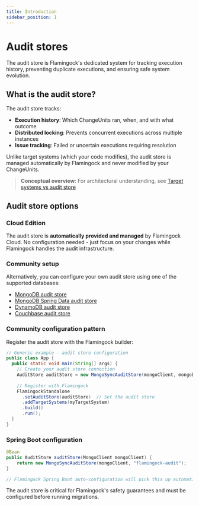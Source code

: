 ```yaml
---
title: Introduction
sidebar_position: 1
---
```


# Audit stores

The audit store is Flamingock's dedicated system for tracking execution history, preventing duplicate executions, and ensuring safe system evolution.

## What is the audit store?

The audit store tracks:
- **Execution history**: Which ChangeUnits ran, when, and with what outcome
- **Distributed locking**: Prevents concurrent executions across multiple instances  
- **Issue tracking**: Failed or uncertain executions requiring resolution

Unlike target systems (which your code modifies), the audit store is managed automatically by Flamingock and never modified by your ChangeUnits.

> **Conceptual overview**: For architectural understanding, see [Target systems vs audit store](../overview/audit-store-vs-target-system.md)

## Audit store options

### Cloud Edition
The audit store is **automatically provided and managed** by Flamingock Cloud. No configuration needed - just focus on your changes while Flamingock handles the audit infrastructure.

### Community setup
Alternatively, you can configure your own audit store using one of the supported databases:

- [MongoDB audit store](./community/mongodb-audit-store.md)
- [MongoDB Spring Data audit store](./community/mongodb-springdata-audit-store.md)
- [DynamoDB audit store](./community/dynamodb-audit-store.md)
- [Couchbase audit store](./community/couchbase-audit-store.md)


### Community configuration pattern

Register the audit store with the Flamingock builder:

```java
// Generic example - audit store configuration
public class App {
  public static void main(String[] args) {
    // Create your audit store connection
    AuditStore auditStore = new MongoSyncAuditStore(mongoClient, mongoDatabase);
    
    // Register with Flamingock
    FlamingockStandalone
      .setAuditStore(auditStore)  // Set the audit store
      .addTargetSystems(myTargetSystem)
      .build()
      .run();
  }
}
```

### Spring Boot configuration
```java
@Bean
public AuditStore auditStore(MongoClient mongoClient) {
    return new MongoSyncAuditStore(mongoClient, "flamingock-audit");
}

// Flamingock Spring Boot auto-configuration will pick this up automatically
```



The audit store is critical for Flamingock's safety guarantees and must be configured before running migrations.